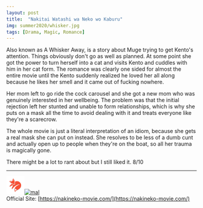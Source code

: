 ```yaml
---
layout: post
title:  "Nakitai Watashi wa Neko wo Kaburu"
img: summer2020/whisker.jpg
tags: [Drama, Magic, Romance]
---
```


Also known as A Whisker Away, is a story about Muge trying to get Kento's attention. Things obviously don't go as well as planned. At some point she got the power to turn herself into a cat and visits Kento and cuddles with him in her cat form.
The romance was clearly one sided for almost the entire movie until the Kento suddenly realized he loved her all along because he likes her smell and it came out of fucking nowhere.

Her mom left to go ride the cock carousel and she got a new mom who was genuinely interested in her wellbeing. The problem was that the initial rejection left her stunted and unable to form relationships, which is why she puts on a mask all the time to avoid dealing with it and treats everyone like they're a scarecrow. 

The whole movie is just a literal interpretation of an idiom, because she gets a real mask she can put on instead. She resolves to be less of a dumb cunt and actually open up to people when they're on the boat, so all her trauma is magically gone.
   
There might be a lot to rant about but I still liked it. 8/10

---

[![kitsu](..\assets\img\kitsu.png)](https://kitsu.io/anime/nakitai-watashi-wa-neko-wo-kaburu)[![mal](..\assets\img\mal.ico)](https://myanimelist.net/anime/41168/Nakitai_Watashi_wa_Neko_wo_Kaburu)  
Official Site: [https://nakineko-movie.com/](https://nakineko-movie.com/)  